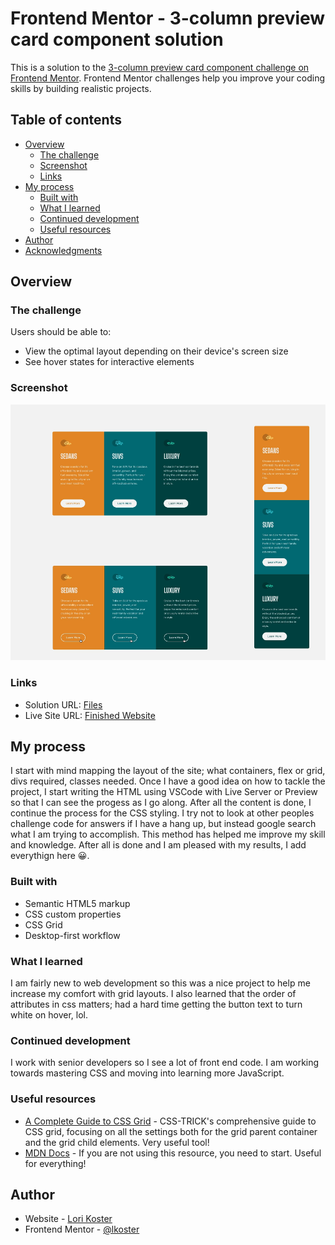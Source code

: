 # Frontend Mentor - 3-column preview card component solution

This is a solution to the [3-column preview card component challenge on Frontend Mentor](https://www.frontendmentor.io/challenges/3column-preview-card-component-pH92eAR2-). Frontend Mentor challenges help you improve your coding skills by building realistic projects.

## Table of contents

- [Overview](#overview)
  - [The challenge](#the-challenge)
  - [Screenshot](#screenshot)
  - [Links](#links)
- [My process](#my-process)
  - [Built with](#built-with)
  - [What I learned](#what-i-learned)
  - [Continued development](#continued-development)
  - [Useful resources](#useful-resources)
- [Author](#author)
- [Acknowledgments](#acknowledgments)

## Overview

### The challenge

Users should be able to:

- View the optimal layout depending on their device's screen size
- See hover states for interactive elements

### Screenshot

![Desktop Design](./design/preview.png)

### Links

- Solution URL: [Files](https://github.com/lkoster/3-Column-Preview-Card)
- Live Site URL: [Finished Website](https://lkoster.github.io/3-Column-Preview-Card/)

## My process

I start with mind mapping the layout of the site; what containers, flex or grid, divs required, classes needed. Once I have a good idea on how to tackle the project, I start writing the HTML using VSCode with Live Server or Preview so that I can see the progess as I go along. After all the content is done, I continue the process for the CSS styling. I try not to look at other peoples challenge code for answers if I have a hang up, but instead google search what I am trying to accomplish. This method has helped me improve my skill and knowledge. After all is done and I am pleased with my results, I add everythign here 😀.

### Built with

- Semantic HTML5 markup
- CSS custom properties
- CSS Grid
- Desktop-first workflow

### What I learned

I am fairly new to web development so this was a nice project to help me increase my comfort with grid layouts. I also learned that the order of attributes in css matters; had a hard time getting the button text to turn white on hover, lol.

### Continued development

I work with senior developers so I see a lot of front end code. I am working towards mastering CSS and moving into learning more JavaScript.

### Useful resources

- [A Complete Guide to CSS Grid](https://css-tricks.com/snippets/css/complete-guide-grid/) - CSS-TRICK's comprehensive guide to CSS grid, focusing on all the settings both for the grid parent container and the grid child elements. Very useful tool!
- [MDN Docs](https://developer.mozilla.org/en-US/) - If you are not using this resource, you need to start. Useful for everything!

## Author

- Website - [Lori Koster](https://github.com/lkoster)
- Frontend Mentor - [@lkoster](https://www.frontendmentor.io/profile/lkoster)

